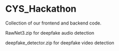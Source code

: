 # CYS_Hackathon

Collection of our frontend and backend code.

RawNet3.zip for deepfake audio detection

deepfake_detector.zip for deepfake video detection
